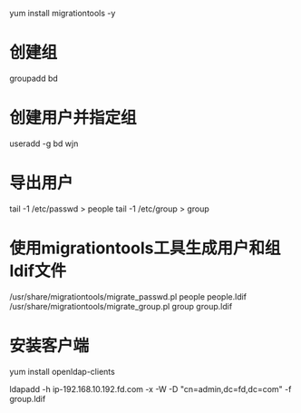 <!--
 * @Author: wjn
 * @Date: 2020-02-19 10:18:36
 * @LastEditors: wjn
 * @LastEditTime: 2020-02-28 10:27:12
 -->
yum install migrationtools -y

# 创建组

groupadd bd

# 创建用户并指定组

useradd -g bd wjn

# 导出用户

tail -1 /etc/passwd > people
tail -1 /etc/group > group

# 使用migrationtools工具生成用户和组ldif文件

/usr/share/migrationtools/migrate_passwd.pl people people.ldif
/usr/share/migrationtools/migrate_group.pl group group.ldif

# 安装客户端

yum install openldap-clients



ldapadd -h ip-192.168.10.192.fd.com -x -W -D "cn=admin,dc=fd,dc=com" -f group.ldif